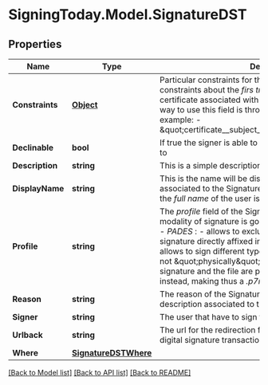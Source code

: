 
# SigningToday.Model.SignatureDST

## Properties

Name | Type | Description | Notes
------------ | ------------- | ------------- | -------------
**Constraints** | [**Object**](.md) | Particular constraints for the Signature. For example constraints about the _firs tname_ or _last name_ of the certificate associated with the identity is going to sign. The way to use this field is through the _django lookups_, for example:   - \&quot;certificate__subject_givenName__iexact&#x3D;JOHN\&quot;  | [optional] 
**Declinable** | **bool** | If true the signer is able to decline the Signature if he wants to | [optional] 
**Description** | **string** | This is a simple description to attach with the Signature | [optional] 
**DisplayName** | **string** | This is the name will be displayed on the signature tray associated to the Signature has to be performed. Usually is the _full name_ of the user is going to sign | [optional] 
**Profile** | **string** | The _profile_ field of the Signature object specifies the modality of signature is going to be performed, and can be:   - _PADES_ :     - allows to exclusively sign a pdf file with the signature     directly affixed into the document;   - _CADES_ :     - allows to sign different types of documents; the signature     is not \&quot;physically\&quot; into the document but the signature and the file     are placed together in an envelope instead, making thus a _.p7m_     extension.  | [optional] 
**Reason** | **string** | The reason of the Signature, or rather a motivational description associated to the Signature | [optional] 
**Signer** | **string** | The user that have to sign the digital signature transaction | [optional] 
**Urlback** | **string** | The url for the redirection from Signature tray when the digital signature transaction is completed or annulled | [optional] 
**Where** | [**SignatureDSTWhere**](SignatureDSTWhere.md) |  | [optional] 

[[Back to Model list]](../README.md#documentation-for-models)
[[Back to API list]](../README.md#documentation-for-api-endpoints)
[[Back to README]](../README.md)

